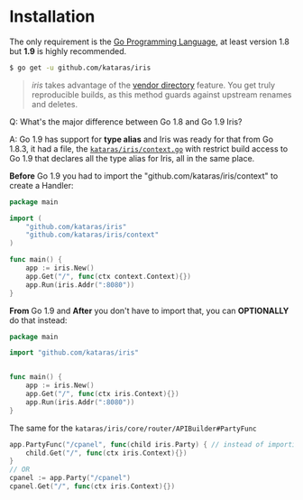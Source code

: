 # Installation

The only requirement is the [Go Programming Language](https://golang.org/dl/), at least version 1.8 but **1.9** is highly recommended.

```sh
$ go get -u github.com/kataras/iris
```

> _iris_ takes advantage of the [vendor directory](https://docs.google.com/document/d/1Bz5-UB7g2uPBdOx-rw5t9MxJwkfpx90cqG9AFL0JAYo) feature. You get truly reproducible builds, as this method guards against upstream renames and deletes.

Q: What's the major difference between Go 1.8 and Go 1.9 Iris?

A: Go 1.9 has support for **type alias** and Iris was ready for that from Go 1.8.3, it had a file, the [`kataras/iris/context.go`](https://github.com/kataras/iris/blob/master/context.go) with restrict build access to Go 1.9 that declares all the type alias for Iris, all in the same place.

**Before** Go 1.9 you had to import the "github.com/kataras/iris/context" to create a Handler:

```go
package main

import (
    "github.com/kataras/iris"
    "github.com/kataras/iris/context"
)

func main() {
    app := iris.New()
    app.Get("/", func(ctx context.Context){})
    app.Run(iris.Addr(":8080"))
}
```

**From** Go 1.9 and **After** you don't have to import that, you can **OPTIONALLY** do that instead:

```go
package main

import "github.com/kataras/iris"


func main() {
    app := iris.New()
    app.Get("/", func(ctx iris.Context){})
    app.Run(iris.Addr(":8080"))
}
```

The same for the `kataras/iris/core/router/APIBuilder#PartyFunc`

```go
app.PartyFunc("/cpanel", func(child iris.Party) { // instead of importing the router package and use router.Party
    child.Get("/", func(ctx iris.Context){})
}
// OR 
cpanel := app.Party("/cpanel")
cpanel.Get("/", func(ctx iris.Context){})
```



